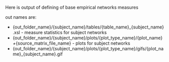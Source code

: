 Here is output of defining of base empirical networks measures

out names are:
- {out_folder_name}/{subject_name}/tables/{table_name}_{subject_name}.xsl - measure statistics for subject networks
- {out_folder_name}/{subject_name}/plots/{plot_type_name}/{plot_name}_+_{source_matrix_file_name} - plots for subject networks
- {out_folder_name}/{subject_name}/plots/{plot_type_name}/gifs/{plot_name}_{subject_name}.gif
